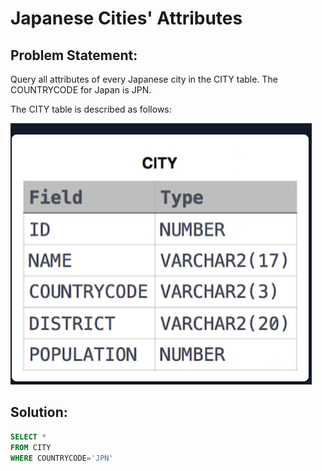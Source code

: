 # Japanese Cities' Attributes

## Problem Statement:
Query all attributes of every Japanese city in the CITY table. The COUNTRYCODE for Japan is JPN.

The CITY table is described as follows:

![](./Images/City.PNG)

## Solution:
``` SQL
SELECT *
FROM CITY
WHERE COUNTRYCODE='JPN'
```